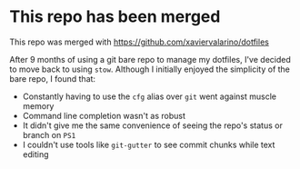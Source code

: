 # This repo has been merged 
This repo was merged with https://github.com/xaviervalarino/dotfiles

After 9 months of using a git bare repo to manage my dotfiles, I've decided to move back to using `stow`. Although I initially enjoyed the simplicity of the bare repo, I found that:
* Constantly having to use the `cfg` alias over `git` went against muscle memory
* Command line completion wasn't as robust
* It didn't give me the same convenience of seeing the repo's status or branch on `PS1`
* I couldn't use tools like `git-gutter` to see commit chunks while text editing
